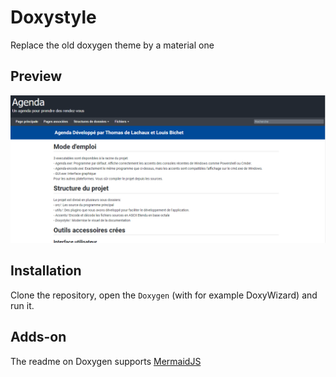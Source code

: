 # Doxystyle
Replace the old doxygen theme by a material one

## Preview
![New](https://raw.githubusercontent.com/ThomasLachaux/Doxystyle/master/capture.png)

## Installation
Clone the repository, open the `Doxygen` (with for example DoxyWizard) and run it.

## Adds-on
The readme on Doxygen supports [MermaidJS](https://mermaidjs.github.io)